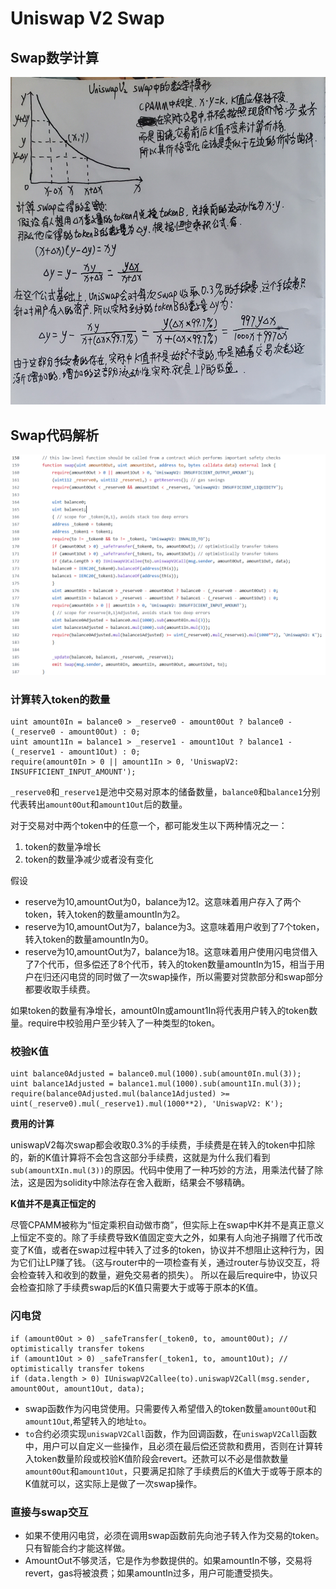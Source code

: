 # Uniswap V2 Swap

## Swap数学计算

![UniswapV2-swap2](images/UniswapV2-swap2.png)


## Swap代码解析

![UniswapV2-swap](images/UniswapV2-swap.png)

### 计算转入token的数量
  ```solidity
  uint amount0In = balance0 > _reserve0 - amount0Out ? balance0 - (_reserve0 - amount0Out) : 0;
  uint amount1In = balance1 > _reserve1 - amount1Out ? balance1 - (_reserve1 - amount1Out) : 0;
  require(amount0In > 0 || amount1In > 0, 'UniswapV2: INSUFFICIENT_INPUT_AMOUNT');
  ```
`_reserve0`和`_reserve1`是池中交易对原本的储备数量，`balance0`和`balance1`分别代表转出`amount0Out`和`amount1Out`后的数量。

对于交易对中两个token中的任意一个，都可能发生以下两种情况之一：
1. token的数量净增长
2. token的数量净减少或者没有变化
   
假设
- reserve为10,amountOut为0，balance为12。这意味着用户存入了两个token，转入token的数量amountIn为2。
- reserve为10,amountOut为7，balance为3。这意味着用户收到了7个token，转入token的数量amountIn为0。
- reserve为10,amountOut为7，balance为18。这意味着用户使用闪电贷借入了7个代币，但多偿还了8个代币，转入的token数量amountIn为15，相当于用户在归还闪电贷的同时做了一次swap操作，所以需要对贷款部分和swap部分都要收取手续费。


如果token的数量有净增长，amount0In或amount1In将代表用户转入的token数量。require中校验用户至少转入了一种类型的token。

### 校验K值
```solidity
uint balance0Adjusted = balance0.mul(1000).sub(amount0In.mul(3));
uint balance1Adjusted = balance1.mul(1000).sub(amount1In.mul(3));
require(balance0Adjusted.mul(balance1Adjusted) >= uint(_reserve0).mul(_reserve1).mul(1000**2), 'UniswapV2: K');
```

**费用的计算**

uniswapV2每次swap都会收取0.3%的手续费，手续费是在转入的token中扣除的，新的K值计算将不会包含这部分手续费，这就是为什么我们看到`sub(amountXIn.mul(3))`的原因。代码中使用了一种巧妙的方法，用乘法代替了除法，这是因为solidity中除法存在舍入截断，结果会不够精确。

**K值并不是真正恒定的**

尽管CPAMM被称为“恒定乘积自动做市商”，但实际上在swap中K并不是真正意义上恒定不变的。除了手续费导致K值固定变大之外，如果有人向池子捐赠了代币改变了K值，或者在swap过程中转入了过多的token，协议并不想阻止这种行为，因为它们让LP赚了钱。（这与router中的一项检查有关，通过router与协议交互，将会检查转入和收到的数量，避免交易者的损失）。
所以在最后require中，协议只会检查扣除了手续费swap后的K值只需要大于或等于原本的K值。


### 闪电贷
```solidity
if (amount0Out > 0) _safeTransfer(_token0, to, amount0Out); // optimistically transfer tokens
if (amount1Out > 0) _safeTransfer(_token1, to, amount1Out); // optimistically transfer tokens
if (data.length > 0) IUniswapV2Callee(to).uniswapV2Call(msg.sender, amount0Out, amount1Out, data);
```
- swap函数作为闪电贷使用。只需要传入希望借入的token数量`amount0Out`和`amount1Out`,希望转入的地址`to`。
- `to`合约必须实现`uniswapV2Call`函数，作为回调函数，在`uniswapV2Call`函数中，用户可以自定义一些操作，且必须在最后偿还贷款和费用，否则在计算转入token数量阶段或校验K值阶段会revert。还款可以不必是借款数量`amount0Out`和`amount1Out`，只要满足扣除了手续费后的K值大于或等于原本的K值就可以，这实际上是做了一次swap操作。

### 直接与swap交互
- 如果不使用闪电贷，必须在调用swap函数前先向池子转入作为交易的token。只有智能合约才能这样做。
- AmountOut不够灵活，它是作为参数提供的。如果amountIn不够，交易将revert，gas将被浪费；如果amountIn过多，用户可能遭受损失。